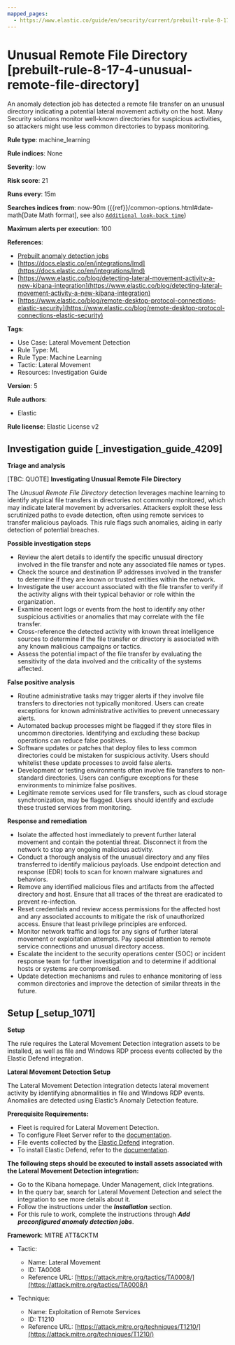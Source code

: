 ```yaml
---
mapped_pages:
  - https://www.elastic.co/guide/en/security/current/prebuilt-rule-8-17-4-unusual-remote-file-directory.html
---
```


# Unusual Remote File Directory [prebuilt-rule-8-17-4-unusual-remote-file-directory]

An anomaly detection job has detected a remote file transfer on an unusual directory indicating a potential lateral movement activity on the host. Many Security solutions monitor well-known directories for suspicious activities, so attackers might use less common directories to bypass monitoring.

**Rule type**: machine_learning

**Rule indices**: None

**Severity**: low

**Risk score**: 21

**Runs every**: 15m

**Searches indices from**: now-90m ({{ref}}/common-options.html#date-math[Date Math format], see also [`Additional look-back time`](docs-content://solutions/security/detect-and-alert/create-detection-rule.md#rule-schedule))

**Maximum alerts per execution**: 100

**References**:

* [Prebuilt anomaly detection jobs](docs-content://reference/security/prebuilt-anomaly-detection-jobs.md)
* [https://docs.elastic.co/en/integrations/lmd](https://docs.elastic.co/en/integrations/lmd)
* [https://www.elastic.co/blog/detecting-lateral-movement-activity-a-new-kibana-integration](https://www.elastic.co/blog/detecting-lateral-movement-activity-a-new-kibana-integration)
* [https://www.elastic.co/blog/remote-desktop-protocol-connections-elastic-security](https://www.elastic.co/blog/remote-desktop-protocol-connections-elastic-security)

**Tags**:

* Use Case: Lateral Movement Detection
* Rule Type: ML
* Rule Type: Machine Learning
* Tactic: Lateral Movement
* Resources: Investigation Guide

**Version**: 5

**Rule authors**:

* Elastic

**Rule license**: Elastic License v2

## Investigation guide [_investigation_guide_4209]

**Triage and analysis**

[TBC: QUOTE]
**Investigating Unusual Remote File Directory**

The *Unusual Remote File Directory* detection leverages machine learning to identify atypical file transfers in directories not commonly monitored, which may indicate lateral movement by adversaries. Attackers exploit these less scrutinized paths to evade detection, often using remote services to transfer malicious payloads. This rule flags such anomalies, aiding in early detection of potential breaches.

**Possible investigation steps**

* Review the alert details to identify the specific unusual directory involved in the file transfer and note any associated file names or types.
* Check the source and destination IP addresses involved in the transfer to determine if they are known or trusted entities within the network.
* Investigate the user account associated with the file transfer to verify if the activity aligns with their typical behavior or role within the organization.
* Examine recent logs or events from the host to identify any other suspicious activities or anomalies that may correlate with the file transfer.
* Cross-reference the detected activity with known threat intelligence sources to determine if the file transfer or directory is associated with any known malicious campaigns or tactics.
* Assess the potential impact of the file transfer by evaluating the sensitivity of the data involved and the criticality of the systems affected.

**False positive analysis**

* Routine administrative tasks may trigger alerts if they involve file transfers to directories not typically monitored. Users can create exceptions for known administrative activities to prevent unnecessary alerts.
* Automated backup processes might be flagged if they store files in uncommon directories. Identifying and excluding these backup operations can reduce false positives.
* Software updates or patches that deploy files to less common directories could be mistaken for suspicious activity. Users should whitelist these update processes to avoid false alerts.
* Development or testing environments often involve file transfers to non-standard directories. Users can configure exceptions for these environments to minimize false positives.
* Legitimate remote services used for file transfers, such as cloud storage synchronization, may be flagged. Users should identify and exclude these trusted services from monitoring.

**Response and remediation**

* Isolate the affected host immediately to prevent further lateral movement and contain the potential threat. Disconnect it from the network to stop any ongoing malicious activity.
* Conduct a thorough analysis of the unusual directory and any files transferred to identify malicious payloads. Use endpoint detection and response (EDR) tools to scan for known malware signatures and behaviors.
* Remove any identified malicious files and artifacts from the affected directory and host. Ensure that all traces of the threat are eradicated to prevent re-infection.
* Reset credentials and review access permissions for the affected host and any associated accounts to mitigate the risk of unauthorized access. Ensure that least privilege principles are enforced.
* Monitor network traffic and logs for any signs of further lateral movement or exploitation attempts. Pay special attention to remote service connections and unusual directory access.
* Escalate the incident to the security operations center (SOC) or incident response team for further investigation and to determine if additional hosts or systems are compromised.
* Update detection mechanisms and rules to enhance monitoring of less common directories and improve the detection of similar threats in the future.


## Setup [_setup_1071]

**Setup**

The rule requires the Lateral Movement Detection integration assets to be installed, as well as file and Windows RDP process events collected by the Elastic Defend integration.

**Lateral Movement Detection Setup**

The Lateral Movement Detection integration detects lateral movement activity by identifying abnormalities in file and Windows RDP events. Anomalies are detected using Elastic’s Anomaly Detection feature.

**Prerequisite Requirements:**

* Fleet is required for Lateral Movement Detection.
* To configure Fleet Server refer to the [documentation](docs-content://reference/ingestion-tools/fleet/fleet-server.md).
* File events collected by the [Elastic Defend](https://docs.elastic.co/en/integrations/endpoint) integration.
* To install Elastic Defend, refer to the [documentation](docs-content://solutions/security/configure-elastic-defend/install-elastic-defend.md).

**The following steps should be executed to install assets associated with the Lateral Movement Detection integration:**

* Go to the Kibana homepage. Under Management, click Integrations.
* In the query bar, search for Lateral Movement Detection and select the integration to see more details about it.
* Follow the instructions under the ***Installation*** section.
* For this rule to work, complete the instructions through ***Add preconfigured anomaly detection jobs***.

**Framework**: MITRE ATT&CKTM

* Tactic:

    * Name: Lateral Movement
    * ID: TA0008
    * Reference URL: [https://attack.mitre.org/tactics/TA0008/](https://attack.mitre.org/tactics/TA0008/)

* Technique:

    * Name: Exploitation of Remote Services
    * ID: T1210
    * Reference URL: [https://attack.mitre.org/techniques/T1210/](https://attack.mitre.org/techniques/T1210/)




